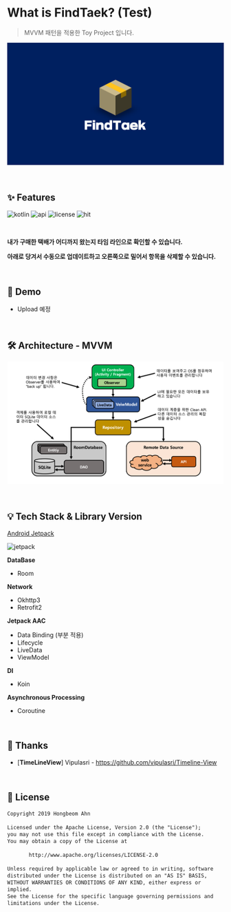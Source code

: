 # What is FindTaek? (Test)

> MVVM 패턴을 적용한 Toy Project 입니다.

![image](https://github.com/hongbeomi/FindTaek/blob/master/Demo%26Picture/image.png)

<br>

## ✨ Features

![kotlin](https://img.shields.io/badge/kotlin-black?logo=kotlin) ![api](https://img.shields.io/badge/API-19%2B-green) ![license](https://img.shields.io/github/license/hongbeomi/FindTaek?color=blue) ![hit](https://img.shields.io/github/search/hongbeomi/FindTaek/app?color=red&label=hits)

<br>

**내가 구매한 택배가 어디까지 왔는지 타임 라인으로 확인할 수 있습니다.**

**아래로 당겨서 수동으로 업데이트하고 오른쪽으로 밀어서 항목을 삭제할 수 있습니다.**

<br>

## 📱 Demo

- Upload 예정

<br>

## 🛠  Architecture - MVVM

![mvvm](https://github.com/hongbeomi/FindTaek/blob/master/Demo%26Picture/mvvm.png)

<br>

## 💡 Tech Stack & Library Version

[Android Jetpack](https://android-developers.googleblog.com/2018/05/use-android-jetpack-to-accelerate-your.html?utm_source=feedburner&utm_medium=feed&utm_campaign=Feed%3A+blogspot%2FhsDu+%28Android+Developers+Blog%29)

![jetpack](https://1.bp.blogspot.com/-dwL58chu7wo/WvD1RrHln3I/AAAAAAAAFUg/cRTc0IZga_wMPTWr3CI53IZ5BwtnZMeYACLcBGAs/s1600/Screen%2BShot%2B2018-05-05%2Bat%2B11.49.30%2BAMimage1.png)

**DataBase**

- Room

**Network**

- Okhttp3
- Retrofit2

**Jetpack AAC**

- Data Binding (부분 적용)
- Lifecycle
- LiveData
- ViewModel

**DI**

- Koin

**Asynchronous Processing**

- Coroutine

<br>

## 🙌 Thanks

- [**TimeLineView**] Vipulasri - https://github.com/vipulasri/Timeline-View

<br>

## 📝 License

```
Copyright 2019 Hongbeom Ahn

Licensed under the Apache License, Version 2.0 (the "License");
you may not use this file except in compliance with the License.
You may obtain a copy of the License at

       http://www.apache.org/licenses/LICENSE-2.0

Unless required by applicable law or agreed to in writing, software
distributed under the License is distributed on an "AS IS" BASIS,
WITHOUT WARRANTIES OR CONDITIONS OF ANY KIND, either express or implied.
See the License for the specific language governing permissions and
limitations under the License.
```